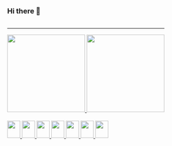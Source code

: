 ### Hi there 👋

<div align="center" style="display: inline-block;">
  <hr>
  <a href="https://github.com/thiagofons">
  <img height="180em" src="https://github-readme-stats.vercel.app/api?username=thiagofons&show_icons=true&theme=dark&include_all_commits=true&count_private=true"/>
  <img height="180em" src="https://github-readme-stats.vercel.app/api/top-langs/?username=thiagofons&layout=compact&langs_count=7&theme=dark"/>
</div>

<div style="display: inline_block"><br>
    <img width="30" height="40" src="https://cdn.jsdelivr.net/gh/devicons/devicon/icons/c/c-line.svg" />
    <img width="30" height="40" src="https://cdn.jsdelivr.net/gh/devicons/devicon/icons/python/python-original.svg" />
    <img width="30" height="40" src="https://cdn.jsdelivr.net/gh/devicons/devicon/icons/java/java-original.svg" />
    <img width="30" height="40" src="https://cdn.jsdelivr.net/gh/devicons/devicon/icons/html5/html5-original.svg" />
    <img width="30" height="40" src="https://cdn.jsdelivr.net/gh/devicons/devicon/icons/css3/css3-original.svg" />
    <img width="30" height="40" src="https://cdn.jsdelivr.net/gh/devicons/devicon/icons/javascript/javascript-plain.svg" />
  <img width="30" height="40" src="https://cdn.jsdelivr.net/gh/devicons/devicon/icons/javascript/react-original.svg" />
</div>
  
                                            

